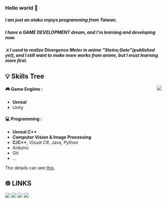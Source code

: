 ### Hello world 👋

##### I am just an otaku enjoys programming from Taiwan.
##### I have a GAME DEVELOPMENT dream, and I'm learning and developing now.

##### ⚔ I used to realize Divergence Meter in anime "Steins;Gate"(published yet), and I still want to make more works from anime, but I must learning more first.

💡 Skills Tree
---
<p><img align="right" src="https://github-readme-stats.vercel.app/api?username=KalinLai-void&show_icons=true&theme=city_lights"></p>

#### 🎮 Game Engiine :
- **Unreal**
- Unity
#### 💻 Programming : 
- **Unreal C++**
- **Computer Vision & Image Processing**
- **C/C++**, *Visual C#*, Java, Python
- Arduino
- Git
- ...

The details can see [this](https://kalinlai-void.github.io/About/).

🌐 LINKS
---
<a href="https://kalinlai-void.github.io/" target="_blank"><img src="https://img.shields.io/badge/Blog--RED?style=social&logo=Hexo"></a>
<a href="https://www.facebook.com/KalinLai.void/" target="_blank"><img src="https://img.shields.io/badge/facebook--blue?style=social&logo=Facebook"></a>
<a href="https://twitter.com/KalinLai_void" target="_blank"><img src="https://img.shields.io/badge/Twitter--blue?style=social&logo=Twitter"></a>
<a href="https://www.instagram.com/kalin_lai.void/" target="_blank"><img src="https://img.shields.io/badge/Instagram--blue?style=social&logo=Instagram"></a>
